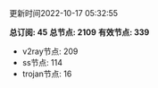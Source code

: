 更新时间2022-10-17 05:32:55

**总订阅: 45**
**总节点: 2109**
**有效节点: 339**
- v2ray节点: 209
- ss节点: 114
- trojan节点: 16
